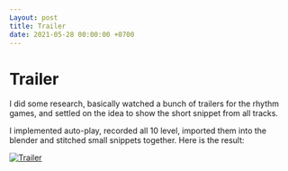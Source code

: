 ```yaml
---
Layout: post
title: Trailer
date: 2021-05-28 00:00:00 +0700
---
```


# Trailer

I did some research, basically watched a bunch of trailers for the rhythm
games, and settled on the idea to show the short snippet from all
tracks.

I implemented auto-play, recorded all 10 level, imported them into the
blender and stitched small snippets together. Here is the result:

[![Trailer](http://img.youtube.com/vi/Js0wzw50z9M/0.jpg)](http://www.youtube.com/watch?v=Js0wzw50z9M "Trailer")

